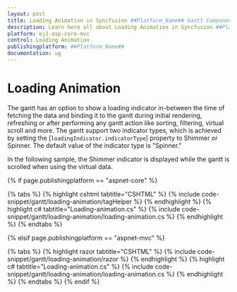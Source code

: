 ```yaml
---
layout: post
title: Loading Animation in Syncfusion ##Platform_Name## Gantt Component
description: Learn here all about Loading Animation in Syncfusion ##Platform_Name## Gantt component of Syncfusion Essential JS 2 and more.
platform: ej2-asp-core-mvc
control: Loading Animation
publishingplatform: ##Platform_Name##
documentation: ug
---
```



# Loading Animation

The gantt has an option to show a loading indicator in-between the time of fetching the data and binding it to the gantt during initial rendering, refreshing or after performing any gantt action like sorting, filtering, virtual scroll and more. The gantt support two indicator types, which is achieved by setting the [`loadingIndicator.indicatorType`] property to Shimmer or Spinner. The default value of the indicator type is "Spinner."

In the following sample, the Shimmer indicator is displayed while the gantt is scrolled when using the virtual data.

{% if page.publishingplatform == "aspnet-core" %}

{% tabs %}
{% highlight cshtml tabtitle="CSHTML" %}
{% include code-snippet/gantt/loading-animation/tagHelper %}
{% endhighlight %}
{% highlight c# tabtitle="Loading-animation.cs" %}
{% include code-snippet/gantt/loading-animation/loading-animation.cs %}
{% endhighlight %}
{% endtabs %}

{% elsif page.publishingplatform == "aspnet-mvc" %}

{% tabs %}
{% highlight razor tabtitle="CSHTML" %}
{% include code-snippet/gantt/loading-animation/razor %}
{% endhighlight %}
{% highlight c# tabtitle="Loading-animation.cs" %}
{% include code-snippet/gantt/loading-animation/loading-animation.cs %}
{% endhighlight %}
{% endtabs %}
{% endif %}


